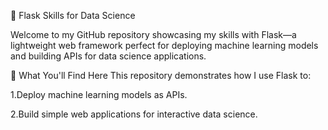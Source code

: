 🚀 Flask Skills for Data Science

Welcome to my GitHub repository showcasing my skills with Flask—a lightweight web framework perfect for deploying machine learning models and building APIs for data science applications.

🌟 What You'll Find Here
This repository demonstrates how I use Flask to:

1.Deploy machine learning models as APIs.

2.Build simple web applications for interactive data science.
